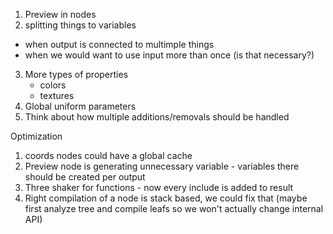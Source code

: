 1. Preview in nodes
2. splitting things to variables
 - when output is connected to multimple things
 - when we would want to use input more than once (is that necessary?)
3. More types of properties
    - colors
    - textures
4. Global uniform parameters
5. Think about how multiple additions/removals should be handled


Optimization
1. coords nodes could have a global cache
2. Preview node is generating unnecessary variable - variables there should be created per output
3. Three shaker for functions - now every include is added to result
4. Right compilation of a node is stack based, we could fix that (maybe first analyze tree and compile leafs so we won't actually change internal API)